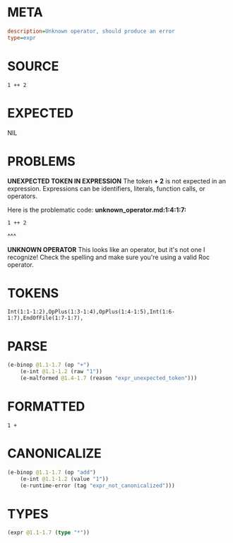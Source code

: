 # META
~~~ini
description=Unknown operator, should produce an error
type=expr
~~~
# SOURCE
~~~roc
1 ++ 2
~~~
# EXPECTED
NIL
# PROBLEMS
**UNEXPECTED TOKEN IN EXPRESSION**
The token **+ 2** is not expected in an expression.
Expressions can be identifiers, literals, function calls, or operators.

Here is the problematic code:
**unknown_operator.md:1:4:1:7:**
```roc
1 ++ 2
```
   ^^^


**UNKNOWN OPERATOR**
This looks like an operator, but it's not one I recognize!
Check the spelling and make sure you're using a valid Roc operator.

# TOKENS
~~~zig
Int(1:1-1:2),OpPlus(1:3-1:4),OpPlus(1:4-1:5),Int(1:6-1:7),EndOfFile(1:7-1:7),
~~~
# PARSE
~~~clojure
(e-binop @1.1-1.7 (op "+")
	(e-int @1.1-1.2 (raw "1"))
	(e-malformed @1.4-1.7 (reason "expr_unexpected_token")))
~~~
# FORMATTED
~~~roc
1 + 
~~~
# CANONICALIZE
~~~clojure
(e-binop @1.1-1.7 (op "add")
	(e-int @1.1-1.2 (value "1"))
	(e-runtime-error (tag "expr_not_canonicalized")))
~~~
# TYPES
~~~clojure
(expr @1.1-1.7 (type "*"))
~~~
